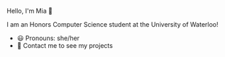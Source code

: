 Hello, I'm Mia 👋

I am an Honors Computer Science student at the University of Waterloo!

- 😃 Pronouns: she/her
- 💬 Contact me to see my projects
